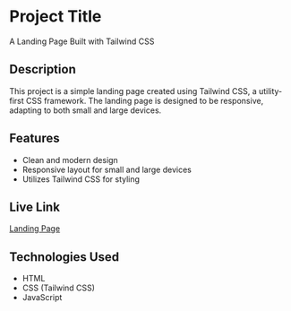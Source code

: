 # Project Title

A Landing Page Built with Tailwind CSS

## Description

This project is a simple landing page created using Tailwind CSS, a utility-first CSS framework. The landing page is designed to be responsive, adapting to both small and large devices.

## Features

- Clean and modern design
- Responsive layout for small and large devices
- Utilizes Tailwind CSS for styling

## Live Link

[Landing Page](https://surya200203.github.io/Tailwind-Landing-Page/)

## Technologies Used

- HTML
- CSS (Tailwind CSS)
- JavaScript 

